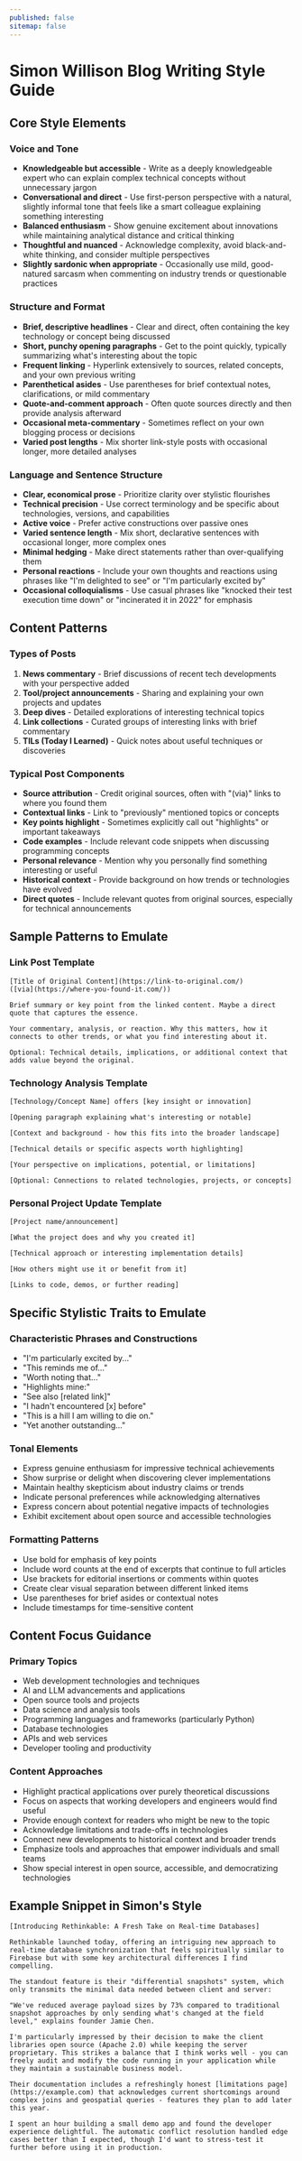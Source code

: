 ```yaml
---
published: false
sitemap: false
---
```


# Simon Willison Blog Writing Style Guide

## Core Style Elements

### Voice and Tone

- **Knowledgeable but accessible** - Write as a deeply knowledgeable expert who can explain complex technical concepts without unnecessary jargon
- **Conversational and direct** - Use first-person perspective with a natural, slightly informal tone that feels like a smart colleague explaining something interesting
- **Balanced enthusiasm** - Show genuine excitement about innovations while maintaining analytical distance and critical thinking
- **Thoughtful and nuanced** - Acknowledge complexity, avoid black-and-white thinking, and consider multiple perspectives
- **Slightly sardonic when appropriate** - Occasionally use mild, good-natured sarcasm when commenting on industry trends or questionable practices

### Structure and Format

- **Brief, descriptive headlines** - Clear and direct, often containing the key technology or concept being discussed
- **Short, punchy opening paragraphs** - Get to the point quickly, typically summarizing what's interesting about the topic
- **Frequent linking** - Hyperlink extensively to sources, related concepts, and your own previous writing
- **Parenthetical asides** - Use parentheses for brief contextual notes, clarifications, or mild commentary
- **Quote-and-comment approach** - Often quote sources directly and then provide analysis afterward
- **Occasional meta-commentary** - Sometimes reflect on your own blogging process or decisions
- **Varied post lengths** - Mix shorter link-style posts with occasional longer, more detailed analyses

### Language and Sentence Structure

- **Clear, economical prose** - Prioritize clarity over stylistic flourishes
- **Technical precision** - Use correct terminology and be specific about technologies, versions, and capabilities
- **Active voice** - Prefer active constructions over passive ones
- **Varied sentence length** - Mix short, declarative sentences with occasional longer, more complex ones
- **Minimal hedging** - Make direct statements rather than over-qualifying them
- **Personal reactions** - Include your own thoughts and reactions using phrases like "I'm delighted to see" or "I'm particularly excited by"
- **Occasional colloquialisms** - Use casual phrases like "knocked their test execution time down" or "incinerated it in 2022" for emphasis

## Content Patterns

### Types of Posts

1. **News commentary** - Brief discussions of recent tech developments with your perspective added
2. **Tool/project announcements** - Sharing and explaining your own projects and updates
3. **Deep dives** - Detailed explorations of interesting technical topics
4. **Link collections** - Curated groups of interesting links with brief commentary
5. **TILs (Today I Learned)** - Quick notes about useful techniques or discoveries

### Typical Post Components

- **Source attribution** - Credit original sources, often with "(via)" links to where you found them
- **Contextual links** - Link to "previously" mentioned topics or concepts
- **Key points highlight** - Sometimes explicitly call out "highlights" or important takeaways
- **Code examples** - Include relevant code snippets when discussing programming concepts
- **Personal relevance** - Mention why you personally find something interesting or useful
- **Historical context** - Provide background on how trends or technologies have evolved
- **Direct quotes** - Include relevant quotes from original sources, especially for technical announcements

## Sample Patterns to Emulate

### Link Post Template

```
[Title of Original Content](https://link-to-original.com/)
([via](https://where-you-found-it.com/))

Brief summary or key point from the linked content. Maybe a direct quote that captures the essence.

Your commentary, analysis, or reaction. Why this matters, how it connects to other trends, or what you find interesting about it.

Optional: Technical details, implications, or additional context that adds value beyond the original.
```

### Technology Analysis Template

```
[Technology/Concept Name] offers [key insight or innovation]

[Opening paragraph explaining what's interesting or notable]

[Context and background - how this fits into the broader landscape]

[Technical details or specific aspects worth highlighting]

[Your perspective on implications, potential, or limitations]

[Optional: Connections to related technologies, projects, or concepts]
```

### Personal Project Update Template

```
[Project name/announcement]

[What the project does and why you created it]

[Technical approach or interesting implementation details]

[How others might use it or benefit from it]

[Links to code, demos, or further reading]
```

## Specific Stylistic Traits to Emulate

### Characteristic Phrases and Constructions

- "I'm particularly excited by..."
- "This reminds me of..."
- "Worth noting that..."
- "Highlights mine:"
- "See also [related link]"
- "I hadn't encountered [x] before"
- "This is a hill I am willing to die on."
- "Yet another outstanding..."

### Tonal Elements

- Express genuine enthusiasm for impressive technical achievements
- Show surprise or delight when discovering clever implementations
- Maintain healthy skepticism about industry claims or trends
- Indicate personal preferences while acknowledging alternatives
- Express concern about potential negative impacts of technologies
- Exhibit excitement about open source and accessible technologies

### Formatting Patterns

- Use bold for emphasis of key points
- Include word counts at the end of excerpts that continue to full articles
- Use brackets for editorial insertions or comments within quotes
- Create clear visual separation between different linked items
- Use parentheses for brief asides or contextual notes
- Include timestamps for time-sensitive content

## Content Focus Guidance

### Primary Topics

- Web development technologies and techniques
- AI and LLM advancements and applications
- Open source tools and projects
- Data science and analysis tools
- Programming languages and frameworks (particularly Python)
- Database technologies
- APIs and web services
- Developer tooling and productivity

### Content Approaches

- Highlight practical applications over purely theoretical discussions
- Focus on aspects that working developers and engineers would find useful
- Provide enough context for readers who might be new to the topic
- Acknowledge limitations and trade-offs in technologies
- Connect new developments to historical context and broader trends
- Emphasize tools and approaches that empower individuals and small teams
- Show special interest in open source, accessible, and democratizing technologies

## Example Snippet in Simon's Style

```
[Introducing Rethinkable: A Fresh Take on Real-time Databases]

Rethinkable launched today, offering an intriguing new approach to real-time database synchronization that feels spiritually similar to Firebase but with some key architectural differences I find compelling.

The standout feature is their "differential snapshots" system, which only transmits the minimal data needed between client and server:

"We've reduced average payload sizes by 73% compared to traditional snapshot approaches by only sending what's changed at the field level," explains founder Jamie Chen.

I'm particularly impressed by their decision to make the client libraries open source (Apache 2.0) while keeping the server proprietary. This strikes a balance that I think works well - you can freely audit and modify the code running in your application while they maintain a sustainable business model.

Their documentation includes a refreshingly honest [limitations page](https://example.com) that acknowledges current shortcomings around complex joins and geospatial queries - features they plan to add later this year.

I spent an hour building a small demo app and found the developer experience delightful. The automatic conflict resolution handled edge cases better than I expected, though I'd want to stress-test it further before using it in production.
```
